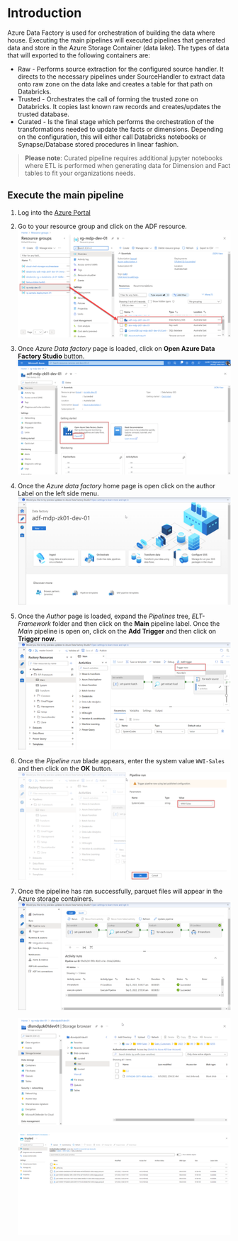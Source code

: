 # Introduction

Azure Data Factory is used for orchestration of building the data where house. Executing the main pipelines will executed pipelines that generated data and store in the Azure Storage Container (data lake). The types of data that will exported to the following containers are:

* Raw - Performs source extraction for the configured source handler. It directs to the necessary pipelines under SourceHandler to extract data onto raw zone on the data lake and creates a table for that path on Databricks.  
* Trusted - Orchestrates the call of forming the trusted zone on Databricks. It copies last known raw records and creates/updates the trusted database.
* Curated - Is the final stage which performs the orchestration of the transformations needed to update the facts or dimensions. Depending on the configuration, this will either call Databricks notebooks or Synapse/Database stored procedures in linear fashion.  

> **Please note**: Curated pipeline requires additional jupyter notebooks where ETL is performed when generating data for Dimension and Fact tables to fit your organizations needs.

## Execute the main pipeline

1. Log into the [Azure Portal](https://portal.azure.com/)
2. Go to your resource group and click on the ADF resource.  
   ![Azure - Resource Group open ADF resource](./images/Azure%20-%20Resource%20Group%20open%20ADF%20resource.png)

3. Once *Azure Data factory* page is loaded, click on **Open Azure Data Factory Studio** button.  
   ![Azure Data Factory Open Azure Data Factory Studio](./images/Azure%20-%20Azure%20Data%20Factory%20Open.png)

4. Once the *Azure data factory* home page is open click on the author Label on the left side menu.  
   ![Azure Data Factory Homepage - Author](./images/Azure%20Data%20Factory%20Homepage%20-%20Author.png)

5. Once the *Author* page is loaded, expand the *Pipelines* tree, *ELT-Framework* folder and then click on the **Main** pipeline label.  Once the *Main* pipeline is open on, click on the **Add Trigger** and then click on **Trigger now**.  
   ![Azure Data Factory Author - Main - Trigger Now](./images/Azure%20Data%20Factor%20Author%20-%20Main%20-%20Trigger%20Now.png)

6. Once the *Pipeline run* blade appears, enter the system value `WWI-Sales` and then click on the **OK** button.  
   ![Azure Data Factory - Main - Pipeline Run](./images/Azure%20Data%20Factory%20-%20Main%20-%20Pipeline%20Run.png)

7. Once the pipeline has ran successfully, parquet files will appear in the Azure storage containers.  
   ![Azure Data Factory - Main Pipeline Successful execution](./images/Azure%20Data%20Factory%20-%20Main%20Pipeline%20Successful%20execution.png)

   ![Azure Data Factory - Azure Storage Blob - Raw](./images/Azure%20Storage%20Blob%20-%20Raw.png)

   ![Azure Data Factory - Azure Storage Blob - Trusted](./images/Azure%20Data%20Factory%20-%20Azure%20Storage%20Blob%20-%20Trusted.png)
